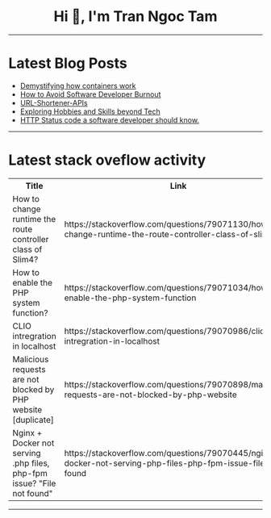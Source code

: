 <h1 align="center">Hi 👋, I'm Tran Ngoc Tam</h1>

---

# Latest Blog Posts 
<!-- BLOG-POST-LIST:START -->
- [Demystifying how containers work](https://dev.to/brunociccarino/demystifying-how-containers-work-2nkl)
- [How to Avoid Software Developer Burnout](https://dev.to/get_pieces/how-to-avoid-software-developer-burnout-4dla)
- [URL-Shortener-APIs](https://dev.to/gautamkaran/url-shortener-apis-1f5l)
- [Exploring Hobbies and Skills beyond Tech](https://dev.to/busycaesar/exploring-hobbies-and-skills-beyond-tech-d30)
- [HTTP Status code a software developer should know.](https://dev.to/abkaaar/http-status-code-a-software-developer-should-know-1gd9)
<!-- BLOG-POST-LIST:END -->

---

# Latest stack oveflow activity
<table>
  <tr><th>Title</th><th>Link</th></tr>
  <!-- STACKOVERFLOW:START --><tr><td>How to change runtime the route controller class of Slim4?</td><td>https://stackoverflow.com/questions/79071130/how-to-change-runtime-the-route-controller-class-of-slim4</td></tr><tr><td>How to enable the PHP system function?</td><td>https://stackoverflow.com/questions/79071034/how-to-enable-the-php-system-function</td></tr><tr><td>CLIO intregration in localhost</td><td>https://stackoverflow.com/questions/79070986/clio-intregration-in-localhost</td></tr><tr><td>Malicious requests are not blocked by PHP website [duplicate]</td><td>https://stackoverflow.com/questions/79070898/malicious-requests-are-not-blocked-by-php-website</td></tr><tr><td>Nginx + Docker not serving .php files, php-fpm issue? &quot;File not found&quot;</td><td>https://stackoverflow.com/questions/79070445/nginx-docker-not-serving-php-files-php-fpm-issue-file-not-found</td></tr><!-- STACKOVERFLOW:END -->
</table>

---


